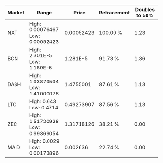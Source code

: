 | Market | Range | Price| Retracement | Doubles to 50% |
| --- | --- | --- | --- | --- |
| NXT | High: 0.00076467<br />Low: 0.00052423 | 0.00052423 | 100.00 % | 1.23 |
| BCN | High: 2.301E-5<br />Low: 1.189E-5 | 1.281E-5 | 91.73 % | 1.36 |
| DASH | High: 1.93879594<br />Low: 1.41000076 | 1.4755001 | 87.61 % | 1.13 |
| LTC | High: 0.643<br />Low: 0.4714 | 0.49273907 | 87.56 % | 1.13 |
| ZEC | High: 1.51720928<br />Low: 0.99369054 | 1.31718126 | 38.21 % | 0.00 |
| MAID | High: 0.0029<br />Low: 0.00173896 | 0.002636 | 22.74 % | 0.00 |
